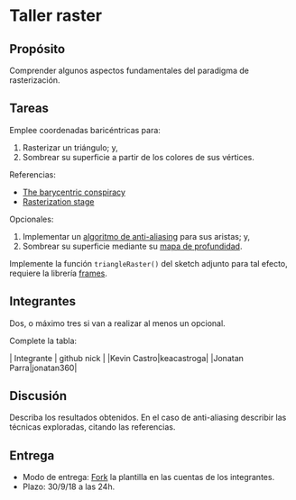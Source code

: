 # Taller raster

## Propósito

Comprender algunos aspectos fundamentales del paradigma de rasterización.

## Tareas

Emplee coordenadas baricéntricas para:

1. Rasterizar un triángulo; y,
2. Sombrear su superficie a partir de los colores de sus vértices.

Referencias:

* [The barycentric conspiracy](https://fgiesen.wordpress.com/2013/02/06/the-barycentric-conspirac/)
* [Rasterization stage](https://www.scratchapixel.com/lessons/3d-basic-rendering/rasterization-practical-implementation/rasterization-stage)

Opcionales:

1. Implementar un [algoritmo de anti-aliasing](https://www.scratchapixel.com/lessons/3d-basic-rendering/rasterization-practical-implementation/rasterization-practical-implementation) para sus aristas; y,
2. Sombrear su superficie mediante su [mapa de profundidad](https://en.wikipedia.org/wiki/Depth_map).

Implemente la función ```triangleRaster()``` del sketch adjunto para tal efecto, requiere la librería [frames](https://github.com/VisualComputing/frames/releases).

## Integrantes

Dos, o máximo tres si van a realizar al menos un opcional.

Complete la tabla:

| Integrante | github nick |
|Kevin Castro|keacastroga|
|Jonatan Parra|jonatan360|

## Discusión

Describa los resultados obtenidos. En el caso de anti-aliasing describir las técnicas exploradas, citando las referencias.

## Entrega

* Modo de entrega: [Fork](https://help.github.com/articles/fork-a-repo/) la plantilla en las cuentas de los integrantes.
* Plazo: 30/9/18 a las 24h.
